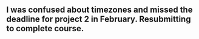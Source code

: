 ## I was confused about timezones and missed the deadline for project 2 in February.  Resubmitting to complete course.
